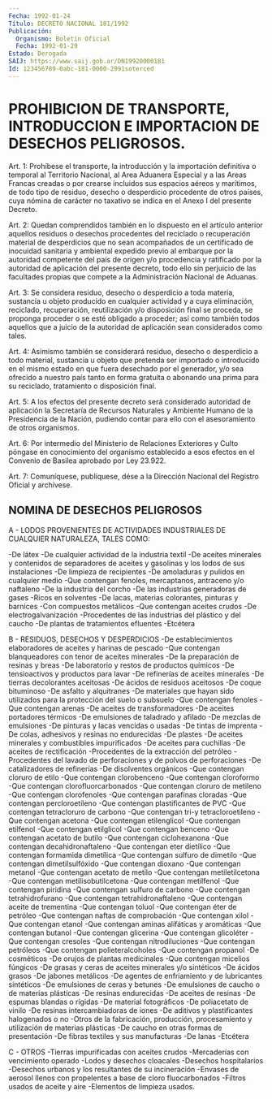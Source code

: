 ```yaml
---
Fecha: 1992-01-24
Título: DECRETO NACIONAL 181/1992
Publicación:
  Organismo: Boletín Oficial
  Fecha: 1992-01-29
Estado: Derogada
SAIJ: https://www.saij.gob.ar/DN19920000181
Id: 123456789-0abc-181-0000-2991soterced
---
```

# PROHIBICION DE TRANSPORTE, INTRODUCCION E IMPORTACION DE DESECHOS PELIGROSOS.

<a id="1"></a>
Art. 1: Prohíbese el transporte, la introducción y la importación definitiva o temporal al Territorio Nacional, al Area Aduanera Especial y a las Areas Francas creadas o por crearse incluidos sus espacios aéreos y marítimos, de todo tipo de residuo, desecho o desperdicio procedente de otros países, cuya nómina de carácter no taxativo se indica en el Anexo I del presente Decreto.

<a id="2"></a>
Art. 2: Quedan comprendidos también en lo dispuesto en el artículo anterior aquellos residuos o desechos procedentes del reciclado o recuperación material de desperdicios que no sean acompañados de un certificado de inocuidad sanitaria y ambiental expedido previo al embarque por la autoridad competente del país de origen y/o procedencia y ratificado por la autoridad de aplicación del presente decreto, todo ello sin perjuicio de las facultades propias que compete a la Administración Nacional de Aduanas.

<a id="3"></a>
Art. 3: Se considera residuo, desecho o desperdicio a toda materia, sustancia u objeto producido en cualquier actividad y a cuya eliminación, reciclado, recuperación, reutilización y/o disposición final se proceda, se proponga proceder o se esté obligado a proceder; así como también todos aquellos que a juicio de la autoridad de aplicación sean considerados como tales.

<a id="4"></a>
Art. 4: Asimismo también se considerará residuo, desecho o desperdicio a todo material, sustancia u objeto que pretenda ser importado o introducido en el mismo estado en que fuera desechado por el generador, y/o sea ofrecido a nuestro país tanto en forma gratuita o abonando una prima para su reciclado, tratamiento o disposición final.

<a id="5"></a>
Art. 5: A los efectos del presente decreto será considerado autoridad de aplicación la Secretaría de Recursos Naturales y Ambiente Humano de la Presidencia de la Nación, pudiendo contar para ello con el asesoramiento de otros organismos.

<a id="6"></a>
Art. 6: Por intermedio del Ministerio de Relaciones Exteriores y Culto póngase en conocimiento del organismo establecido a esos efectos en el Convenio de Basilea aprobado por Ley 23.922.

<a id="7"></a>
Art. 7: Comuníquese, publíquese, dése a la Dirección Nacional del Registro Oficial y archívese.

## NOMINA DE DESECHOS PELIGROSOS

<a id="1"></a>
A - LODOS PROVENIENTES DE ACTIVIDADES INDUSTRIALES DE CUALQUIER NATURALEZA, TALES COMO:

-De látex -De cualquier actividad de la industria textil -De aceites minerales y contenidos de separadores de aceites y gasolinas y los lodos de sus instalaciones -De limpieza de recipientes -De amoladuras y pulidos en cualquier medio -Que contengan fenoles, mercaptanos, antraceno y/o naftaleno -De la industria del corcho -De las industrias generadoras de gases -Ricos en solventes -De lacas, materias colorantes, pinturas y barnices -Con compuestos metálicos -Que contengan aceites crudos -De electrogalvanización -Procedentes de las industrias del plástico y del caucho -De plantas de tratamientos efluentes -Etcétera

<a id="2"></a>
B - RESIDUOS, DESECHOS Y DESPERDICIOS -De establecimientos elaboradores de aceites y harinas de pescado -Que contengan blanqueadores con tenor de aceites minerales -De la preparación de resinas y breas -De laboratorio y restos de productos químicos -De tensioactivos y productos para lavar -De refinerías de aceites minerales -De tierras decolorantes aceitosas -De ácidos de residuos aceitosos -De coque bituminoso -De asfalto y alquitranes -De materiales que hayan sido utilizados para la protección del suelo o subsuelo -Que contengan fenoles -Que contengan arenas -De aceites de transformadores -De aceites portadores térmicos -De emulsiones de taladrado y afilado -De mezclas de emulsiones -De pinturas y lacas vencidas o usadas -De tintas de imprenta -De colas, adhesivos y resinas no endurecidas -De plastes -De aceites minerales y combustibles impurificados -De aceites para cuchillas -De aceites de rectificación -Procedentes de la extracción del petróleo -Procedentes del lavado de perforaciones y de polvos de perforaciones -De catalizadores de refinerías -De disolventes orgánicos -Que contengan cloruro de etilo -Que contengan clorobenceno -Que contengan cloroformo -Que contengan clorofluorcarbonados -Que contengan cloruro de metileno -Que contengan clorofenoles -Que contengan parafinas cloradas -Que contengan percloroetileno -Que contengan plastificantes de PVC -Que contengan tetracloruro de carbono -Que contengan tri-y tetracloroetileno -Que contengan acetona -Que contengan etilenglicol -Que contengan etilfenol -Que contengan etilglicol -Que contengan benceno -Que contengan acetato de butilo -Que contengan ciclohexanona -Que contengan decahidronaftaleno -Que contengan eter dietílico -Que contengan formamida dimetílica -Que contengan sulfuro de dimetilo -Que contengan dimetilsulfóxido -Que contengan dioxano -Que contengan metanol -Que contengan acetato de metilo -Que contengan metiletilcetona -Que contengan metilisobutilcetona -Que contengan metilfenol -Que contengan piridina -Que contengan sulfuro de carbono -Que contengan tetrahidrofurano -Que contengan tetrahidronaftaleno -Que contengan aceite de trementina -Que contengan toluol -Que contengan éter de petróleo -Que contengan naftas de comprobación -Que contengan xilol -Que contengan etanol -Que contengan aminas alifáticas y aromáticas -Que contengan butanol -Que contengan glicerina -Que contengan glicoléter -Que contengan cresoles -Que contengan nitrodiluciones -Que contengan petróleos -Que contengan polieteralcoholes -Que contengan propanol -De cosméticos -De orujos de plantas medicinales -Que contengan micelios fúngicos -De grasas y ceras de aceites minerales y/o sintéticos -De ácidos grasos -De jabones metálicos -De agentes de enfriamiento y de lubricantes sintéticos -De emulsiones de ceras y betunes -De emulsiones de caucho o de materias plásticas -De resinas endurecidas -De aceites de resinas -De espumas blandas o rígidas -De material fotográficos -De poliacetato de vinilo -De resinas intercambiadoras de iones -De aditivos y plastificantes halogenados o no -Otros de la fabricación, producción, procesamiento y utilización de materias plásticas -De caucho en otras formas de presentación -De fibras textiles y sus manufacturas -De lanas -Etcétera

<a id="3"></a>
C - OTROS -Tierras impurificadas con aceites crudos -Mercaderías con vencimiento operado -Lodos y desechos cloacales -Desechos hospitalarios -Desechos urbanos y los resultantes de su incineración -Envases de aerosol llenos con propelentes a base de cloro fluocarbonados -Filtros usados de aceite y aire -Elementos de limpieza usados.